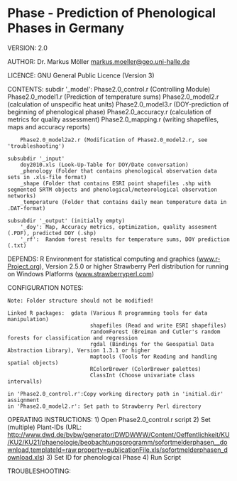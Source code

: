 Phase - Prediction of Phenological Phases in Germany
====================================================

VERSION:
	2.0


AUTHOR:	
	Dr. Markus Möller <markus.moeller@geo.uni-halle.de>


LICENCE: 
	GNU General Public Licence (Version 3)


CONTENTS:
	subdir '_model':
		Phase2.0_control.r (Controlling Module)
		Phase2.0_model1.r (Prediction of temperature sums)
		Phase2.0_model2.r (calculation of unspecific heat units)
		Phase2.0_model3.r (DOY-prediction of beginning of phenological phase)
		Phase2.0_accuracy.r (calculation of metrics for quality assessment)
		Phase2.0_mapping.r (writing shapefiles, maps and accuracy reports)

		Phase2.0_model2a2.r (Modification of Phase2.0_model2.r, see 'troubleshooting')

	subsubdir '_input'
		doy2010.xls (Look-Up-Table for DOY/Date conversation)
		_phenology (Folder that contains phenological observation data sets in .xls-file format)
		_shape (Folder that contains ESRI point shapefiles .shp with segmented SRTM objects and phenological/meteorological observation networks)
		_temperature (Folder that contains daily mean temperature data in .DAT-format)

	subsubdir '_output' (initially empty)
		'_doy':	Map, Accuracy metrics, optimization, quality assesment (.PDF), predicted DOY (.shp)
		'_rf':	Random forest results for temperature sums, DOY prediction (.txt)
		
	

DEPENDS:
	R Environment for statistical computing and graphics (www.r-Project.org), Version 2.5.0 or higher
	Strawberry Perl distribution for running on Windows Platforms (www.strawberryperl.com)


CONFIGURATION NOTES:
	
 	Note: Folder structure should not be modified!

	Linked R packages:	gdata (Various R programming tools for data manipulation)
				              shapefiles (Read and write ESRI shapefiles)
				              randomForest (Breiman and Cutler's random forests for classification and regression
				              rgdal (Bindings for the Geospatial Data Abstraction Library), Version 1.3.1 or higher
				              maptools (Tools for Reading and handling spatial objects)
				              RColorBrewer (ColorBrewer palettes)
				              ClassInt (Choose univariate class intervalls)

	in 'Phase2.0_control.r':Copy working directory path in 'initial.dir' assignment
	in 'Phase2.0_model2.r':	Set path to Strawberry Perl directory

				
OPERATING INSTRUCTIONS:
	1) Open Phase2.0_control.r script
	2) Set (multiple) Plant-IDs (URL: http://www.dwd.de/bvbw/generator/DWDWWW/Content/Oeffentlichkeit/KU/KU2/KU21/phaenologie/beobachtungsprogramm/sofortmelderphasen__download,templateId=raw,property=publicationFile.xls/sofortmelderphasen_download.xls)
	3) Set ID for phenological Phase
	4) Run Script


TROUBLESHOOTING:
	

